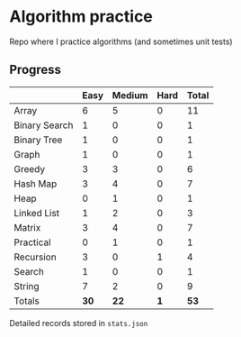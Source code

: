 # Algorithm practice

Repo where I practice algorithms (and sometimes unit tests)

<!-- note: currently i am not testing for python, as i have not (yet) learned any python testing frameworks. -->
<!-- todo: display the json data in some online visualization (probably with github pages). -->

## Progress

<!-- { javascript: 30, python: 21, both: 2 } -->
| |Easy|Medium|Hard|Total|
|-|-|-|-|-|
|Array|6|5|0|11|
|Binary Search|1|0|0|1|
|Binary Tree|1|0|0|1|
|Graph|1|0|0|1|
|Greedy|3|3|0|6|
|Hash Map|3|4|0|7|
|Heap|0|1|0|1|
|Linked List|1|2|0|3|
|Matrix|3|4|0|7|
|Practical|0|1|0|1|
|Recursion|3|0|1|4|
|Search|1|0|0|1|
|String|7|2|0|9|
|Totals|**30**|**22**|**1**|**53**|

Detailed records stored in `stats.json`
